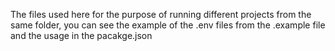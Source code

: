 The files used here for the purpose of running different projects from 
the same folder, you can see the example of the .env files from the .example file
and the usage in the pacakge.json